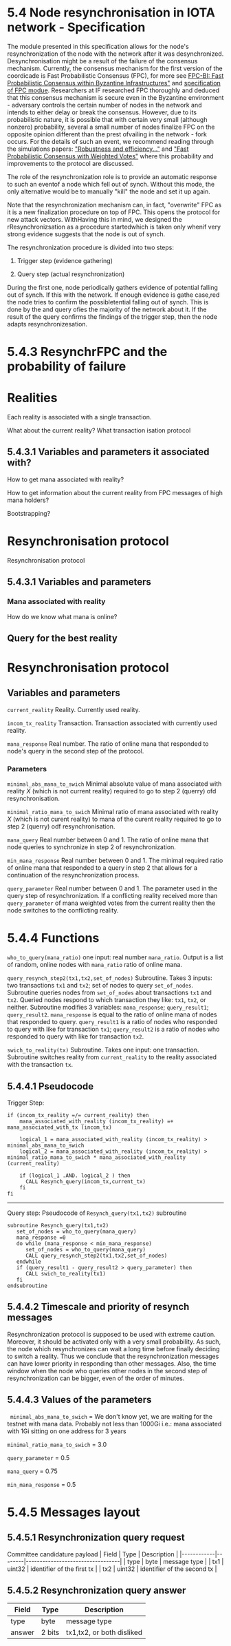 


# 5.4 Node resynchronisation in IOTA network - Specification 




The module presented in this specification allows for the node's resynchronization of the node with the network after it was desynchronized. Desynchronisation might be a result of the failure of the consensus mechanism.  Currently, the consensus mechanism for the first version of the coordicade is Fast Probabilistic Consensus (FPC), for more see [FPC-BI: Fast Probabilistic Consensus within Byzantine Infrastructures"](https://arxiv.org/abs/1905.10895) and [specification of FPC modue](https://hackmd.io/s/HkFbpbTrU). Researchers at IF researched FPC thoroughly and deduced that this consensus mechanism is secure even in the Byzantine environment - adversary controls the certain number of nodes in the network and intends to either delay or break the consensus. However, due to its probabilistic nature, it is possible that with certain very small (although nonzero) probability, several a small number of nodes finalize FPC on the opposite opinion different than the prest ofvailing in the network - fork occurs. For the details of such an event, we recommend reading through the simulations papers:  ["Robustness and efficiency..."](https://arxiv.org/abs/1911.08787) and ["Fast Probabilistic Consensus with Weighted Votes"](https://www.overleaf.com/project/5e3a96c9ebfeb20001821bb5) where this probability and improvements to the protocol are discussed.



The role of the resynchronization role is to provide an automatic response to such an eventof a node which fell out of synch. Without this mode, the only alternative would be to manually "kill" the node and set it up again. 



Note that the resynchronization mechanism can, in fact, "overwrite" FPC as it is a new finalization procedure on top of FPC. This opens the protocol for new attack vectors. WithHaving this in mind, we designed the rResynchronizsation as a procedure startedwhich is taken only whenif very strong evidence suggests that the node is out of synch. 



The resynchronization procedure is divided into two steps:

1. Trigger step (evidence gathering)

2. Query step (actual resynchronization)



During the first one, node periodically gathers evidence of potential falling out of synch. If this with the network. If enough evidence is gathe case,red the node tries to confirm the possibletential falling out of synch. This is done by the and query ofies the majority of the network about it. If the result of the query confirms the findings of the trigger step, then the node adapts resynchronizesation. 








# 5.4.3 ResynchrFPC and the probability of failure

# Realities 

Each reality is associated with a single transaction. 

What about the current reality? What transaction isation protocol

## 5.4.3.1 Variables and parameters  it associated with?

How to get mana associated with reality?

How to get information about the current reality from FPC messages of high mana holders? 

Bootstrapping? 



# Resynchronisation protocol

Resynchronisation protocol

## 5.4.3.1 Variables and parameters 

### Mana associated with reality

How do we know what mana is online?

## Query for the best reality 


# Resynchronisation protocol

## Variables and parameters 






`current_reality` Reality. Currently used reality.



`incom_tx_reality` Transaction. Transaction associated with currently used reality. 



`mana_response` Real number. The ratio of online mana that responded to node's query in the second step of the protocol. 



### Parameters 







`minimal_abs_mana_to_swich` Minimal absolute value of mana associated with reality $X$ (which is not current reality) required to go to step 2 (querry) ofd resynchronisation. 


`minimal_ratio_mana_to_swich` Minimal ratio of mana associated with reality $X$ (which is not curent reality) to mana of the curent reality required to go to step 2 (querry) odf resynchronisation. 


`mana_query`  Real number between 0 and 1. The ratio of online mana that node queries to synchronize in step 2 of resynchronization.



`min_mana_response` Real number between 0 and 1. The minimal required ratio of online mana that responded to a query in step 2 that allows for a continuation of the resynchronization process.



`query_parameter` Real number between 0 and 1. The parameter used in the query step of resynchronization. If a conflicting reality received more than `query_parameter` of mana weighted votes from the current reality then the node switches to the conflicting reality. 




# 5.4.4 Functions



`who_to_query(mana_ratio)`  one input: real number `mana_ratio`. Output is a list of random, online nodes with `mana_ratio` ratio of online mana.


`query_resynch_step2(tx1,tx2,set_of_nodes)` Subroutine. Takes 3 inputs: two transactions `tx1` and `tx2`; set of nodes to query `set_of_nodes`. Subroutine queries nodes from `set_of_nodes` about transactions `tx1` and `tx2`. Queried nodes respond to which transaction they like: `tx1`, `tx2`, or neither. Subroutine modifies 3 variables: `mana_response`; `query_result1`; `query_result2`. `mana_response` is equal to the ratio of online mana of nodes that responded to query. `query_result1` is a ratio of nodes who responded to query with like for transaction `tx1`; `query_result2` is a ratio of nodes who responded to query with like for transaction `tx2`.


 `swich_to_reality(tx)` Subroutine. Takes one input: one transaction. Subroutine switches reality from `current_reality` to the reality associated with the transaction `tx`. 





## 5.4.4.1 Pseudocode

Trigger Step:
```
if (incom_tx_reality =/= current_reality) then
    mana_associated_with_reality (incom_tx_reality) =+ mana_associated_with_tx (incom_tx)
    
    logical_1 = mana_associated_with_reality (incom_tx_reality) >  minimal_abs_mana_to_swich
    logical_2 = mana_associated_with_reality (incom_tx_reality) >  minimal_ratio_mana_to_swich * mana_associated_with_reality (current_reality) 
   
    if (logical_1 .AND. logical_2 ) then
      CALL Resynch_query(incom_tx,current_tx)
    fi   
fi
```
<!--- 
if (local_time mod timestep) then
    for con_real in conflicting_realities
        tx1 = reality_identifier(con_real) 
        tx2 = reality_identifier(curent_reality)
        t_0 = max(timestamp(tx1),timestamp(tx2))
        if (issued_mana(con_real,t_0,local_time) -issued_mana(curent_reality,t_0,local_time) > trigger_parameter) then 
           CALL Resynch_query(tx1,tx2)
        fi
     endfor
fi
-->


--------------------------------
Query step: 
Pseudocode of `Resynch_query(tx1,tx2)` subroutine

```
subroutine Resynch_query(tx1,tx2) 
   set_of_nodes = who_to_query(mana_query)
   mana_response =0
   do while (mana_response < min_mana_response)
      set_of_nodes = who_to_query(mana_query)
      CALL query_resynch_step2(tx1,tx2,set_of_nodes)
   endwhile
   if (query_result1 - query_result2 > query_parameter) then
      CALL swich_to_reality(tx1)
   fi
endsubroutine   
```

## 5.4.4.2 Timescale and priority of resynch messages

Resynchronization protocol is supposed to be used with extreme caution. Moreover, it should be activated only with a very small probability. As such, the node which resynchronizes can wait a long time before finally deciding to switch a reality. Thus we conclude that the resynchronization messages can have lower priority in responding than other messages. Also, the time window when the node who queries other nodes in the second step of resynchronization can be bigger, even of the order of minutes. 





## 5.4.4.3 Values of the parameters

` minimal_abs_mana_to_swich` = We don't know yet, we are waiting for the testnet with mana data. Probably not less than 1000Gi i.e.: mana associated with 1Gi sitting on one address for 3 years

`minimal_ratio_mana_to_swich` = 3.0


`query_parameter` = 0.5

`mana_query` = 0.75 

`min_mana_response` = 0.5





# 5.4.5 Messages layout




## 5.4.5.1 Resynchronization query request

Committee candidature payload
| Field      | Type   | Description                      |
|------------|--------|----------------------------------|
| type       | byte   | message type                     |
| tx1        | uint32 | identifier of the first tx       |
| tx2        | uint32 | identifier of the second tx      |



## 5.4.5.2 Resynchronization query answer


| Field      | Type          | Description                      |
|------------|---------------|----------------------------------|
| type       | byte          | message type                     |
| answer     | 2 bits        | tx1,tx2, or both disliked        |



<!--stackedit_data:
eyJkaXNjdXNzaW9ucyI6eyJVNHJMbzBKa2owc3NTOTE0Ijp7In
RleHQiOiJFYWNoIHJlYWxpdHkgaXMgYXNzb2NpYXRlZCB3aXRo
IGEgc2luZ2xlIHRyYW5zYWN0aW9uLiBcblxuV2hhdCBhYm91dC
B0aGUgY3VycmVudOKApiIsInN0YXJ0IjozNTk5LCJlbmQiOjM4
NzZ9LCJYWk9Qa041VWhnbU1wR3V4Ijp7InRleHQiOiJgaW5jb2
1fdHhfcmVhbGl0eWAgVHJhbnNhY3Rpb24uIFRyYW5zYWN0aW9u
IGFzc29jaWF0ZWQgd2l0aCBjdXJyZW50bHkgdXNlZCByZWFs4o
CmIiwic3RhcnQiOjQxMDMsImVuZCI6NDE4Nn0sInFZQXdtTWUx
ZlNpbmh6ZE0iOnsidGV4dCI6Im1lc3NhZ2UgdHlwZSAgICAgIC
AgICAgICAgICAgICAgIHxcbnwiLCJzdGFydCI6ODU1OCwiZW5k
Ijo4NTU4fSwieHBOdWs4MDdRQUw2bnNNViI6eyJ0ZXh0IjoiZm
VsbCBvdXQgb2Ygc3luY2giLCJzdGFydCI6MTUzOSwiZW5kIjox
NTU2fSwiSUpubDlqUTRKMWlpNHR1ViI6eyJ0ZXh0IjoiXCJraW
xsXCIiLCJzdGFydCI6MTYxOSwiZW5kIjoxNjI1fSwiR0o3Q25p
dDZXVms3UkxKbyI6eyJ0ZXh0IjoiZmluYWxpemF0aW9uIiwic3
RhcnQiOjE3NDcsImVuZCI6MTc1OX0sIkVLdWxrend6UENtUkhC
eEciOnsidGV4dCI6IkR1cmluZyB0aGUgZmlyc3Qgb25lLCBub2
RlIHBlcmlvZGljYWxseSBnYXRoZXJzIGV2aWRlbmNlIG9mIHBv
dGVudGlhbCBmYWxsaW5nIG/igKYiLCJzdGFydCI6MjE1MCwiZW
5kIjoyNTU4fSwiYjZ1WHFrdEtVSUc0c1JEdCI6eyJ0ZXh0Ijoi
aXNhdGlvbiBwIiwic3RhcnQiOjI3MzksImVuZCI6Mjc0OH0sIk
xMYjRKZjFmU2xyY2lGM3IiOnsidGV4dCI6IkNvbW1pdHRlZSBj
YW5kaWRhdHVyZSBwYXlsb2FkIiwic3RhcnQiOjc5MjIsImVuZC
I6Nzk1MX19LCJjb21tZW50cyI6eyJhYTdMNHUzd1pLMDdXeE9C
Ijp7ImRpc2N1c3Npb25JZCI6IlU0ckxvMEprajBzc1M5MTQiLC
JzdWIiOiJnaDo1MDY2MTg0NCIsInRleHQiOiJXaGF0IGlzIHRo
ZSByZWFsdGlvbnNoaXAgYmV0d2VlbiB0aGVzZSBxdWVzdGlvbn
MgYW5kIHRoZSBzcGVjPyIsImNyZWF0ZWQiOjE1OTYwOTQ2ODEz
NDB9LCJya0swc0pBalppbGtxR0RRIjp7ImRpc2N1c3Npb25JZC
I6IlhaT1BrTjVVaGdtTXBHdXgiLCJzdWIiOiJnaDo1MDY2MTg0
NCIsInRleHQiOiJJIGRvbnQgdW5kZXJzdGFuZCB0aGlzIiwiY3
JlYXRlZCI6MTU5NjA5NDg0NTg1Mn0sIjB6ejNHSGRNYlhWZ1hi
RkQiOnsiZGlzY3Vzc2lvbklkIjoicVlBd21NZTFmU2luaHpkTS
IsInN1YiI6ImdoOjUwNjYxODQ0IiwidGV4dCI6Ik9iamVjdCB0
eXBlIiwiY3JlYXRlZCI6MTU5NjA5NDkzMTExM30sIkJtU2xtYT
BlSFowaWJCWFciOnsiZGlzY3Vzc2lvbklkIjoieHBOdWs4MDdR
QUw2bnNNViIsInN1YiI6ImdoOjY4MjUwMzUwIiwidGV4dCI6In
NvdW5kcyBpbmZvcm1hbCIsImNyZWF0ZWQiOjE1OTc4MDE2MTk4
MjR9LCJoNmw5b2FxV2VlMnVaT2IzIjp7ImRpc2N1c3Npb25JZC
I6IklKbmw5alE0SjFpaTR0dVYiLCJzdWIiOiJnaDo2ODI1MDM1
MCIsInRleHQiOiJyZXN0YXJ0IiwiY3JlYXRlZCI6MTU5NzgwMT
YzNTY2N30sIjF4TWpiR05kMUppOWg0NEQiOnsiZGlzY3Vzc2lv
bklkIjoiR0o3Q25pdDZXVms3UkxKbyIsInN1YiI6ImdoOjY4Mj
UwMzUwIiwidGV4dCI6IkZQQyBpcyBuZXZlciBkZWZpbmVkIGEg
YXMgYSBmaW5hbGl6YXRpb24gbWVjaGFuaXNtIiwiY3JlYXRlZC
I6MTU5NzgwMjQwNDYzOX0sInA0bDI4a09oOWNscE9qdEQiOnsi
ZGlzY3Vzc2lvbklkIjoiRUt1bGt6d3pQQ21SSEJ4RyIsInN1Yi
I6ImdoOjY4MjUwMzUwIiwidGV4dCI6ImdyYW1tYXIiLCJjcmVh
dGVkIjoxNTk3ODAyNDM1NDE0fSwiVWUxY2VWR0xmNFlrQkdGZi
I6eyJkaXNjdXNzaW9uSWQiOiJiNnVYcWt0S1VJRzRzUkR0Iiwi
c3ViIjoiZ2g6NjgyNTAzNTAiLCJ0ZXh0IjoiPyIsImNyZWF0ZW
QiOjE1OTc4MDI0NTU3MDl9LCJ3ajh1WXh3NkR3VnZrSVQ3Ijp7
ImRpc2N1c3Npb25JZCI6IkxMYjRKZjFmU2xyY2lGM3IiLCJzdW
IiOiJnaDo2ODI1MDM1MCIsInRleHQiOiI/IiwiY3JlYXRlZCI6
MTU5NzgwMjc5Mzc2OH19LCJoaXN0b3J5IjpbLTIxMjU1NTM0Nj
IsNjc0NDUyMTY1LC00ODk0MjkzMDcsLTE3NjQ2MTIwOTcsLTE3
MDA2OTU2NDksMTI0MTY5ODA5NiwtMTc2ODQ4MDI2MiwtMzE1MD
QwNTQwLC05MzUzMTQ1MjEsMTgxNzEzNTU1NCwtNjkwNTU2OTI0
LC0xNTk4NzM5OTksLTcwMDMyMzM2Nl19
-->